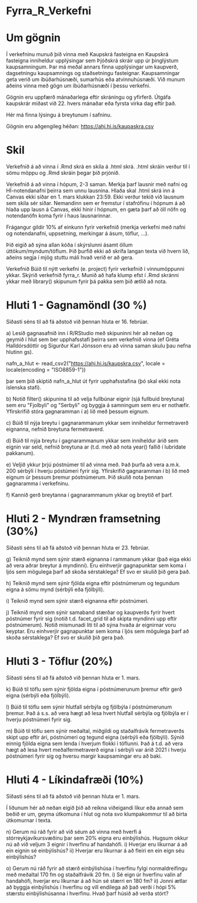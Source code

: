 # Fyrra_R_Verkefni

# Um gögnin

Í verkefninu munuð þið vinna með Kaupskrá fasteigna en Kaupskrá fasteigna inniheldur upplýsingar sem Þjóðskrá skráir upp úr þinglýstum kaupsamningum. Þar má meðal annars finna upplýsingar um kaupverð, dagsetningu kaupsamnings og staðsetningu fasteignar. Kaupsamningar geta verið um íbúðarhúsnæði, sumarhús eða atvinnuhúsnæði. Við munum aðeins vinna með gögn um íbúðarhúsnæði í þessu verkefni.

Gögnin eru uppfærð mánaðarlega eftir skráningu og yfirferð. Útgáfa kaupskrár miðast við 22. hvers mánaðar eða fyrsta virka dag eftir það.

Hér má finna lýsingu á breytunum í safninu. 

Gögnin eru aðgengileg héðan: https://ahj.hi.is/kaupaskra.csv

# Skil

Verkefnið á að vinna í .Rmd skrá en skila á .html skrá.  .html skráin verður til í sömu möppu og .Rmd skráin þegar þið prjónið.

Verkefnið á að vinna í hópum, 2-3 saman. Merkja þarf lausnir með nafni og HÍ-notendanafni þeirra sem unnu lausnina. Hlaða skal .html skrá inn á Canvas ekki síðar en 1. mars klukkan 23:59. Ekki verður tekið við lausnum sem skila sér síðar. Nemandinn sem er fremstur í stafrófinu í hópnum á að hlaða upp lausn á Canvas, ekki hinir í hópnum, en gæta þarf að öll nöfn og notendanöfn koma fyrir í haus lausnarinnar.

Frágangur gildir 10% af einkunn fyrir verkefnið (merkja verkefni með nafni og notendanafni, uppsetning, merkingar á ásum, töflur, ...).

Þið eigið að sýna allan kóða í skýrslunni ásamt öllum úttökum/myndum/töflum. Þið þurfið ekki að skrifa langan texta við hvern lið, aðeins segja í mjög stuttu máli hvað verið er að gera.

Verkefnið
Búið til nýtt verkefni (e. project) fyrir verkefnið í vinnumöppunni ykkar. Skýrið verkefnið fyrra_r. Munið að hafa klump efst í .Rmd skránni ykkar með library() skipunum fyrir þá pakka sem þið ætlið að nota.

# Hluti 1 - Gagnamöndl (30 %)

Síðasti séns til að fá aðstoð við þennan hluta er 16. febrúar.

a) 
Lesið gagnasafnið inn í R/RStudio með skipuninni hér að neðan og geymið í hlut sem ber upphafsstafi þeirra sem verkefnið vinna (ef Gréta Halldórsdóttir og Sigurður Karl Jónsson eru að vinna saman skulu þau nefna hlutinn gs).

nafn_a_hlut <- read_csv2("https://ahj.hi.is/kaupskra.csv", locale = locale(encoding = "ISO8859-1"))

þar sem þið skiptið nafn_a_hlut út fyrir upphafsstafina (þó skal ekki nota íslenska stafi).

b)
Notið filter() skipunina til að velja fullbúnar eignir (sjá fullbuid breytuna) sem eru "Fjolbyli" og "Serbyli" og byggja á  samningum sem eru er nothæfir. Yfirskrifið stóra gagnaramman í a) lið með þessum eignum.

c)
Búið til nýja breytu í gagnarammanum ykkar sem inniheldur fermetraverð eignanna, nefnið breytuna fermetraverd.

d)
Búið til nýja breytu í gagnarammanum ykkar sem inniheldur árið sem eignin var seld, nefnið breytuna ar (t.d. með að nota year() fallið í lubridate pakkanum).

e)
Veljið ykkur þrjú póstnúmer til að vinna með. Það þurfa að vera a.m.k. 200 sérbýli í hverju póstúmeri fyrir sig. Yfirskrifið gagnaramman í b) lið með eignum úr þessum þremur póstnúmerum. Þið skulið nota þennan gagnaramma í verkefninu.

f)
Kannið gerð breytanna í gagnarammanum ykkar og breytið ef þarf.  

# Hluti 2 - Myndræn framsetning (30%)

Síðasti séns til að fá aðstoð við þennan hluta er 23. febrúar.

g)
Teiknið mynd sem sýnir stærð eignanna í rammanum ykkar (það eiga ekki að vera aðrar breytur á myndinni). Eru einhverjir gagnapunktar sem koma í ljós sem mögulega þarf að skoða sérstaklega? Ef svo er skulið þið gera það.

h)
Teiknið mynd sem sýnir fjölda eigna eftir póstnúmerum og tegundum eigna á sömu mynd (sérbýli eða fjölbýli).

i)
Teiknið mynd sem sýnir stærð eignanna eftir póstnúmeri. 

j)
Teiknið mynd sem sýnir samaband stærðar og kaupverðs fyrir hvert póstnúmer fyrir sig (notið t.d. facet_grid til að skipta myndinni upp eftir póstnúmerum). Notið mismunadi liti til að sýna hvaða ár eignirnar voru keyptar. Eru einhverjir gagnapunktar sem koma í ljós sem mögulega þarf að skoða sérstaklega? Ef svo er skulið þið gera það. 

# Hluti 3 - Töflur (20%)

Síðasti séns til að fá aðstoð við þennan hluta er 1. mars.

k)
Búið til töflu sem sýnir fjölda eigna í póstnúmerunum þremur eftir gerð eigna (sérbýli eða fjölbýli).

l)
Búið til töflu sem sýnir hlutfall sérbýla og fjölbýla í póstnúmerunum þremur. Það á s.s. að vera hægt að lesa hvert hlutfall sérbýla og fjölbýla er í hverju póstnúmeri fyrir sig. 

m)
Búið til töflu sem sýnir meðaltal, miðgildi og staðalfrávik fermetraverðs skipt upp eftir ári, póstnúmeri og tegund eigna (sérbýli eða fjölbýli). Sýnið einnig fjölda eigna sem lenda í hverjum flokki í töflunni. Það á t.d. að vera hægt að lesa hvert meðalfermetraverð eigna í sérbýli var árið 2021 í hverju póstnúmeri fyrir sig og hversu margir kaupsamingar eru að baki. 

# Hluti 4 - Líkindafræði (10%)

Síðasti séns til að fá aðstoð við þennan hluta er 1. mars.

Í liðunum hér að neðan eigið þið að reikna viðeigandi líkur eða annað sem beðið er um, geyma útkomuna í hlut og nota svo klumpakommur til að birta útkomurnar í texta. 

n) Gerum nú ráð fyrir að við séum að vinna með hverfi á stórreykjavíkursvæðinu þar sem 20% eigna eru einbýlishús. Hugsum okkur nú að við veljum 3 eignir í hverfinu af handahófi.
i) Hverjar eru líkurnar á að ein eignin sé einbýlishús? 
ii) Hverjar eru líkurnar á að fleiri en ein eign séu einbýlishús?

o) Gerum nú ráð fyrir að stærð einbýlishúsa í hverfinu fylgi normaldreifingu með meðaltal 170 fm og staðalfrávik 20 fm. 
i) Sé eign úr hverfinu valin af handahófi, hverjar eru líkurnar á að hún sé stærri en 180 fm?
ii) Jonni ætlar að byggja einbýlishús í hverfinu og vill endilega að það verði í hópi 5% stærstu einbýlishúsanna í hverfinu. Hvað þarf húsið að verða stórt?
